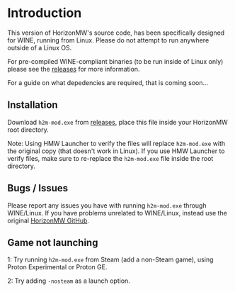 # Introduction

This version of HorizonMW's source code, has been specifically designed for WINE, running from Linux. Please do not attempt to run anywhere outside of a Linux OS.

For pre-compiled WINE-compliant binaries (to be run inside of Linux only) please see the [releases](https://github.com/MichaelDeets/HorizonMW-Client/releases) for more information.

For a guide on what depedencies are required, that is coming soon...

## Installation

Download `h2m-mod.exe` from [releases](https://github.com/MichaelDeets/HorizonMW-Client/releases), place this file inside your HorizonMW root directory.

Note: Using HMW Launcher to verify the files will replace `h2m-mod.exe` with the original copy (that doesn't work in Linux). If you use HMW Launcher to verify files, make sure to re-replace the `h2m-mod.exe` file inside the root directory.

## Bugs / Issues

Please report any issues you have with running `h2m-mod.exe` through WINE/Linux. If you have problems unrelated to WINE/Linux, instead use the original [HorizonMW GitHub](https://github.com/HorizonMW/HorizonMW-Client).

## Game not launching

1: Try running `h2m-mod.exe` from Steam (add a non-Steam game), using Proton Experimental or Proton GE.

2: Try adding `-nosteam` as a launch option.
